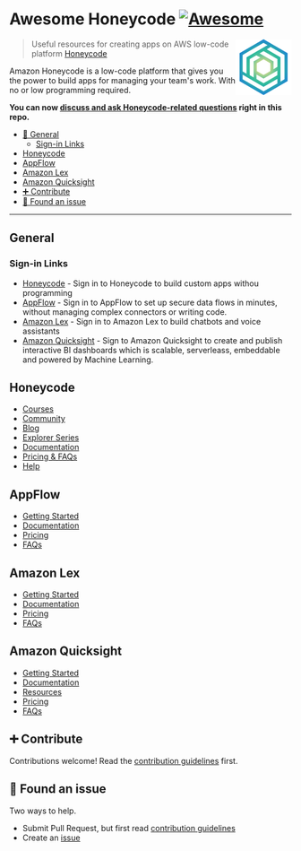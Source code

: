 # Awesome Honeycode [![Awesome](https://awesome.re/badge.svg)](https://awesome.re)

[<img src="honeycode-logo.svg" align="right" width="100">](https://www.honeycode.aws)

> Useful resources for creating apps on AWS low-code platform [Honeycode](https://www.honeycode.aws)

Amazon Honeycode is a low-code platform that gives you the power to build apps for managing your team's work. With no or low programming required.

**You can now [discuss and ask Honeycode-related questions](https://github.com/noorsyyad/awesome-honeycode/discussions) right in this repo.**

- [💬 General](#-general)
  - [Sign-in Links](#-sign-in-Links)
- [Honeycode](#-Honeycode)
- [AppFlow](#-AppFlow)
- [Amazon Lex](#-Amazon-Lex)
- [Amazon Quicksight](#-Amazon-Quicksight)
- [➕ Contribute](#-contribute)
- [🐛 Found an issue](#-found-an-issue)

---

## General

### Sign-in Links

- [Honeycode](https://builder.honeycode.aws/) - Sign in to  Honeycode to build custom apps withou programming
- [AppFlow](https://aws.amazon.com/appflow/) - Sign in to AppFlow to set up secure data flows in minutes, without managing complex connectors or writing code.
- [Amazon Lex](https://aws.amazon.com/lex/) -  Sign in to Amazon Lex to build chatbots and voice assistants
- [Amazon Quicksight](https://aws.amazon.com/quicksight) - Sign to Amazon Quicksight to create and publish interactive  BI dashboards  which is scalable, serverleass, embeddable and powered by Machine Learning.

## Honeycode

- [Courses](https://honeycodecommunity.aws/c/Courses/17)
- [Community](https://honeycodecommunity.aws/)
- [Blog](https://honeycodecommunity.aws/tag/blog)
- [Explorer Series](https://honeycodecommunity.aws/tag/explorer-series)
- [Documentation](https://docs.aws.amazon.com/honeycode/)
- [Pricing & FAQs](https://www.honeycode.aws/pricing)
- [Help](https://honeycodecommunity.aws/c/get-help/6)

## AppFlow

- [Getting Started](https://aws.amazon.com/appflow/getting-started/)
- [Documentation](https://docs.aws.amazon.com/appflow)
- [Pricing](https://aws.amazon.com/appflow/pricing)
- [FAQs](https://aws.amazon.com/appflow/faqs/)

## Amazon Lex

- [Getting Started](https://aws.amazon.com/lex/getting-started)
- [Documentation](https://docs.aws.amazon.com/lex)
- [Pricing](https://aws.amazon.com/lex/pricing/)
- [FAQs](https://aws.amazon.com/lex/faqs)

## Amazon Quicksight

- [Getting Started](https://aws.amazon.com/quicksight/getting-started)
- [Documentation](https://docs.aws.amazon.com/quicksight)
- [Resources](https://aws.amazon.com/quicksight/resources)
- [Pricing](https://aws.amazon.com/quicksight/pricing)
- [FAQs](https://aws.amazon.com/quicksight/faqs)

## ➕ Contribute

Contributions welcome! Read the [contribution guidelines](contributing.md) first.

## 🐛 Found an issue

Two ways to help.

- Submit Pull Request, but first read [contribution guidelines](contributing.md)
- Create an [issue](https://github.com/noorsyyad/awesome-honeycode/issues/new?template=bug_report.md)
